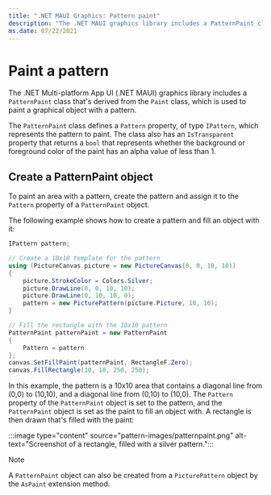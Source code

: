 ```yaml
---
title: ".NET MAUI Graphics: Pattern paint"
description: "The .NET MAUI graphics library includes a PatternPaint class, that paints a graphical object with a pattern."
ms.date: 07/22/2021
---
```


# Paint a pattern

<!-- Sample link goes here -->

The .NET Multi-platform App UI (.NET MAUI) graphics library includes a `PatternPaint` class that's derived from the `Paint` class, which is used to paint a graphical object with a pattern.

The `PatternPaint` class defines a `Pattern` property, of type `IPattern`, which represents the pattern to paint. The class also has an `IsTransparent` property that returns a `bool` that represents whether the background or foreground color of the paint has an alpha value of less than 1.

## Create a PatternPaint object

To paint an area with a pattern, create the pattern and assign it to the `Pattern` property of a `PatternPaint` object.

The following example shows how to create a pattern and fill an object with it:

```csharp
IPattern pattern;

// Create a 10x10 template for the pattern
using (PictureCanvas picture = new PictureCanvas(0, 0, 10, 10))
{
    picture.StrokeColor = Colors.Silver;
    picture.DrawLine(0, 0, 10, 10);
    picture.DrawLine(0, 10, 10, 0);
    pattern = new PicturePattern(picture.Picture, 10, 10);
}

// Fill the rectangle with the 10x10 pattern
PatternPaint patternPaint = new PatternPaint
{
    Pattern = pattern
};
canvas.SetFillPaint(patternPaint, RectangleF.Zero);
canvas.FillRectangle(10, 10, 250, 250);
```

In this example, the pattern is a 10x10 area that contains a diagonal line from (0,0) to (10,10), and a diagonal line from (0,10) to (10,0). The `Pattern` property of the `PatternPaint` object is set to the pattern, and the `PatternPaint` object is set as the paint to fill an object with. A rectangle is then drawn that's filled with the paint:

:::image type="content" source="pattern-images/patternpaint.png" alt-text="Screenshot of a rectangle, filled with a silver pattern.":::

> [!NOTE]
> A `PatternPaint` object can also be created from a `PicturePattern` object by the `AsPaint` extension method.
